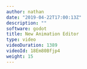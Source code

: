 ```yaml
---
author: nathan
date: "2019-04-22T17:00:13Z"
description: ""
software: godot
title: New Animation Editor
type: video
videoDuration: 1389
videoId: 18Em80Bfjp4
weight: 15
---
```



